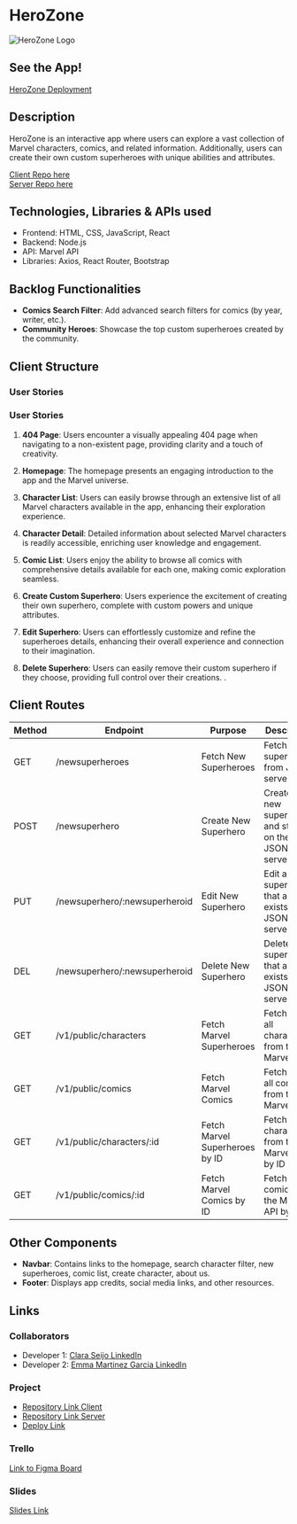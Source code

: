 # HeroZone
![HeroZone Logo](https://logos-world.net/wp-content/uploads/2020/12/Marvel-Entertainment-Logo.png)

## See the App!
[HeroZone Deployment](https://herozone.netlify.app/)


## Description
HeroZone is an interactive app where users can explore a vast collection of Marvel characters, comics, and related information. Additionally, users can create their own custom superheroes with unique abilities and attributes.

[Client Repo here](#)  
[Server Repo here](#)

## Technologies, Libraries & APIs used
- Frontend: HTML, CSS, JavaScript, React
- Backend: Node.js
- API: Marvel API
- Libraries: Axios, React Router, Bootstrap

## Backlog Functionalities
- **Comics Search Filter**: Add advanced search filters for comics (by year, writer, etc.).
- **Community Heroes**: Showcase the top custom superheroes created by the community.

## Client Structure
### User Stories

### User Stories

1. **404 Page**: Users encounter a visually appealing 404 page when navigating to a non-existent page, providing clarity and a touch of creativity.
2. **Homepage**: The homepage presents an engaging introduction to the app and the Marvel universe.

3. **Character List**: Users can easily browse through an extensive list of all Marvel characters available in the app, enhancing their exploration experience.

4. **Character Detail**: Detailed information about selected Marvel characters is readily accessible, enriching user knowledge and engagement.

5. **Comic List**: Users enjoy the ability to browse all comics with comprehensive details available for each one, making comic exploration seamless.

6. **Create Custom Superhero**: Users experience the excitement of creating their own superhero, complete with custom powers and unique attributes.

7. **Edit Superhero**: Users can effortlessly customize and refine the superheroes details, enhancing their overall experience and connection to their imagination.


8. **Delete Superhero**: Users can easily remove their custom superhero if they choose, providing full control over their creations.
.

## Client Routes
| Method | Endpoint                             | Purpose                       | Description                                                           |
|--------|--------------------------------------|-------------------------------|-----------------------------------------------------------------------|
| GET    | /newsuperheroes                      | Fetch New Superheroes          | Fetch new superheroes from JSON server                                |
| POST   | /newsuperhero                        | Create New Superhero           | Create a new superhero and store it on the JSON server                |
| PUT    | /newsuperhero/:newsuperheroid        | Edit New Superhero             | Edit a superhero that already exists in the JSON server               |
| DEL    | /newsuperhero/:newsuperheroid        | Delete New Superhero           | Delete a superhero that already exists in the JSON server             |
| GET    | /v1/public/characters                | Fetch Marvel Superheroes       | Fetch list of all characters from the Marvel API                      |
| GET    | /v1/public/comics                    | Fetch Marvel Comics            | Fetch list of all comics from the Marvel API                          |
| GET    | /v1/public/characters/:id            | Fetch Marvel Superheroes by ID | Fetch a character from the Marvel API by ID                           |
| GET    | /v1/public/comics/:id                | Fetch Marvel Comics by ID      | Fetch a comic from the Marvel API by ID                               |


## Other Components
- **Navbar**: Contains links to the homepage, search character filter, new superheroes, comic list, create character, about us. 
- **Footer**: Displays app credits, social media links, and other resources.

## Links
### Collaborators
- Developer 1: [Clara Seijo LinkedIn](https://www.linkedin.com/in/claraseijo/)
- Developer 2: [Emma Martinez Garcia LinkedIn](https://www.linkedin.com/in/emma-martinez-garcia/)


### Project
- [Repository Link Client](https://github.com/emxgrz/HeroZone_frontend)
- [Repository Link Server](https://github.com/emxgrz/HeroZone_backend)
- [Deploy Link](https://herozone.netlify.app/)


### Trello
[Link to Figma Board](https://www.figma.com/board/UR2PcQlkXaz0ddGHwGnYO8/HeroZone?node-id=0-1&t=c6dZ4v5jSiqJZgII-1)

### Slides
[Slides Link](#)
